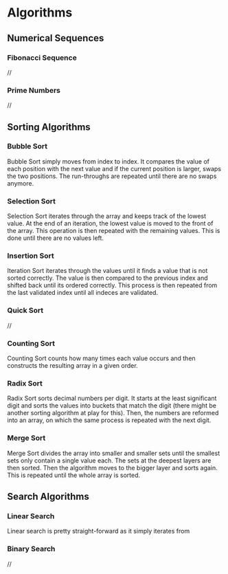 # Algorithms

## Numerical Sequences

### Fibonacci Sequence

//

### Prime Numbers

//

## Sorting Algorithms

### Bubble Sort

Bubble Sort simply moves from index to index. It compares the value
of each position with the next value and if the current position is
larger, swaps the two positions. The run-throughs are repeated until
there are no swaps anymore.

### Selection Sort

Selection Sort iterates through the array and keeps track of the
lowest value. At the end of an iteration, the lowest value is moved
to the front of the array. This operation is then repeated with the
remaining values. This is done until there are no values left.

### Insertion Sort

Iteration Sort iterates through the values until it finds a value
that is not sorted correctly. The value is then compared to the
previous index and shifted back until its ordered correctly.
This process is then repeated from the last validated index until all
indeces are validated.

### Quick Sort

//

### Counting Sort

Counting Sort counts how many times each value occurs and then
constructs the resulting array in a given order.

### Radix Sort

Radix Sort sorts decimal numbers per digit. It starts at the least
significant digit and sorts the values into buckets that match the
digit (there might be another sorting algorithm at play for this).
Then, the numbers are reformed into an array, on which the same
process is repeated with the next digit.

### Merge Sort

Merge Sort divides the array into smaller and smaller sets until the
smallest sets only contain a single value each. The sets at the
deepest layers are then sorted. Then the algorithm moves to the
bigger layer and sorts again. This is repeated until the whole array
is sorted.

## Search Algorithms

### Linear Search

Linear search is pretty straight-forward as it simply iterates from

### Binary Search

//

